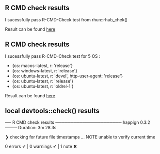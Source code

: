 ## R CMD check results

I sucessfully pass R-CMD-Check test from rhun::rhub_chek()
   
Result can be found [here](https://github.com/paul-carteron/happign/actions/runs/12903762654)


## R CMD check results

I sucessfully pass R-CMD-Check test for 5 OS :
   * {os: macos-latest,   r: 'release'}
   * {os: windows-latest, r: 'release'}
   * {os: ubuntu-latest,   r: 'devel', http-user-agent: 'release'}
   * {os: ubuntu-latest,   r: 'release'}
   * {os: ubuntu-latest,   r: 'oldrel-1'}
   
Result can be found [here](https://github.com/paul-carteron/happign/actions/runs/12903612856)


## local devtools::check() results
── R CMD check results ────────────────────── happign 0.3.2 ────
Duration: 3m 28.3s

❯ checking for future file timestamps ... NOTE
  unable to verify current time

0 errors ✔ | 0 warnings ✔ | 1 note ✖
